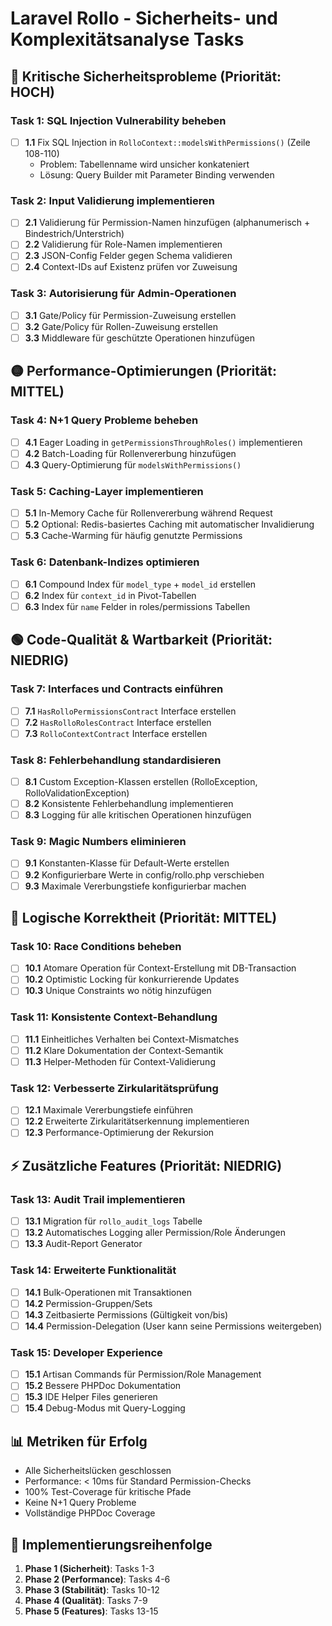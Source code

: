 # Laravel Rollo - Sicherheits- und Komplexitätsanalyse Tasks

## 🔴 Kritische Sicherheitsprobleme (Priorität: HOCH)

### Task 1: SQL Injection Vulnerability beheben
- [ ] **1.1** Fix SQL Injection in `RolloContext::modelsWithPermissions()` (Zeile 108-110)
  - Problem: Tabellenname wird unsicher konkateniert
  - Lösung: Query Builder mit Parameter Binding verwenden
  
### Task 2: Input Validierung implementieren
- [ ] **2.1** Validierung für Permission-Namen hinzufügen (alphanumerisch + Bindestrich/Unterstrich)
- [ ] **2.2** Validierung für Role-Namen implementieren
- [ ] **2.3** JSON-Config Felder gegen Schema validieren
- [ ] **2.4** Context-IDs auf Existenz prüfen vor Zuweisung

### Task 3: Autorisierung für Admin-Operationen
- [ ] **3.1** Gate/Policy für Permission-Zuweisung erstellen
- [ ] **3.2** Gate/Policy für Rollen-Zuweisung erstellen
- [ ] **3.3** Middleware für geschützte Operationen hinzufügen

## 🟡 Performance-Optimierungen (Priorität: MITTEL)

### Task 4: N+1 Query Probleme beheben
- [ ] **4.1** Eager Loading in `getPermissionsThroughRoles()` implementieren
- [ ] **4.2** Batch-Loading für Rollenvererbung hinzufügen
- [ ] **4.3** Query-Optimierung für `modelsWithPermissions()`

### Task 5: Caching-Layer implementieren
- [ ] **5.1** In-Memory Cache für Rollenvererbung während Request
- [ ] **5.2** Optional: Redis-basiertes Caching mit automatischer Invalidierung
- [ ] **5.3** Cache-Warming für häufig genutzte Permissions

### Task 6: Datenbank-Indizes optimieren
- [ ] **6.1** Compound Index für `model_type` + `model_id` erstellen
- [ ] **6.2** Index für `context_id` in Pivot-Tabellen
- [ ] **6.3** Index für `name` Felder in roles/permissions Tabellen

## 🟢 Code-Qualität & Wartbarkeit (Priorität: NIEDRIG)

### Task 7: Interfaces und Contracts einführen
- [ ] **7.1** `HasRolloPermissionsContract` Interface erstellen
- [ ] **7.2** `HasRolloRolesContract` Interface erstellen
- [ ] **7.3** `RolloContextContract` Interface erstellen

### Task 8: Fehlerbehandlung standardisieren
- [ ] **8.1** Custom Exception-Klassen erstellen (RolloException, RolloValidationException)
- [ ] **8.2** Konsistente Fehlerbehandlung implementieren
- [ ] **8.3** Logging für alle kritischen Operationen hinzufügen

### Task 9: Magic Numbers eliminieren
- [ ] **9.1** Konstanten-Klasse für Default-Werte erstellen
- [ ] **9.2** Konfigurierbare Werte in config/rollo.php verschieben
- [ ] **9.3** Maximale Vererbungstiefe konfigurierbar machen

## 🔵 Logische Korrektheit (Priorität: MITTEL)

### Task 10: Race Conditions beheben
- [ ] **10.1** Atomare Operation für Context-Erstellung mit DB-Transaction
- [ ] **10.2** Optimistic Locking für konkurrierende Updates
- [ ] **10.3** Unique Constraints wo nötig hinzufügen

### Task 11: Konsistente Context-Behandlung
- [ ] **11.1** Einheitliches Verhalten bei Context-Mismatches
- [ ] **11.2** Klare Dokumentation der Context-Semantik
- [ ] **11.3** Helper-Methoden für Context-Validierung

### Task 12: Verbesserte Zirkularitätsprüfung
- [ ] **12.1** Maximale Vererbungstiefe einführen
- [ ] **12.2** Erweiterte Zirkularitätserkennung implementieren
- [ ] **12.3** Performance-Optimierung der Rekursion

## ⚡ Zusätzliche Features (Priorität: NIEDRIG)

### Task 13: Audit Trail implementieren
- [ ] **13.1** Migration für `rollo_audit_logs` Tabelle
- [ ] **13.2** Automatisches Logging aller Permission/Role Änderungen
- [ ] **13.3** Audit-Report Generator

### Task 14: Erweiterte Funktionalität
- [ ] **14.1** Bulk-Operationen mit Transaktionen
- [ ] **14.2** Permission-Gruppen/Sets
- [ ] **14.3** Zeitbasierte Permissions (Gültigkeit von/bis)
- [ ] **14.4** Permission-Delegation (User kann seine Permissions weitergeben)

### Task 15: Developer Experience
- [ ] **15.1** Artisan Commands für Permission/Role Management
- [ ] **15.2** Bessere PHPDoc Dokumentation
- [ ] **15.3** IDE Helper Files generieren
- [ ] **15.4** Debug-Modus mit Query-Logging

## 📊 Metriken für Erfolg

- Alle Sicherheitslücken geschlossen
- Performance: < 10ms für Standard Permission-Checks
- 100% Test-Coverage für kritische Pfade
- Keine N+1 Query Probleme
- Vollständige PHPDoc Coverage

## 🚀 Implementierungsreihenfolge

1. **Phase 1 (Sicherheit)**: Tasks 1-3
2. **Phase 2 (Performance)**: Tasks 4-6
3. **Phase 3 (Stabilität)**: Tasks 10-12
4. **Phase 4 (Qualität)**: Tasks 7-9
5. **Phase 5 (Features)**: Tasks 13-15